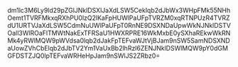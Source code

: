 dm1lc3M6Ly9ld29pZGlJNklDSXlJaXdLSW5Ceklqb2dJbWx3WHpFMk55NHhOemt1TVRFMkxqRXhPU0lzQ2lKaFpHUWlPaUFpTVRZM0xqRTNPUzR4TVRZdU1URTVJaXdLSW5CdmNuUWlPaUFpT0RnNE9DSXNDaUpwWkNJNklDSTVOall3WlROaFlTMWtNakExTFRSaU1HWXRPRE16WkMxbE0ySXhaREkwWkRNMk4yRWlMQW9pWVdsa0lqb2dJakFpTEFvaWJtVjBJam9nSW5SamNDSXNDaUowZVhCbElqb2dJbTV2Ym1VaUxBb2lhRzl6ZENJNklDSWlMQW9pY0dGMGFDSTZJQ0lpTEFvaWRHeHpJam9nSWlJS2ZRbz0=
